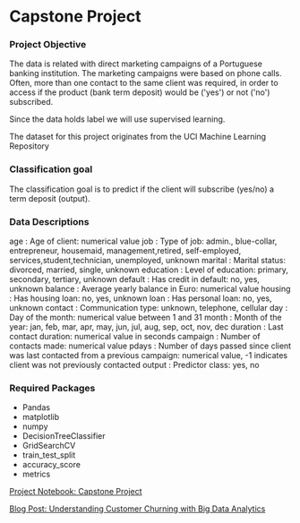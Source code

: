 # Capstone Project 

### Project Objective

The data is related with direct marketing campaigns of a Portuguese banking institution. The marketing campaigns were based on phone calls. Often, more than one contact to the same client was required, in order to access if the product (bank term deposit) would be ('yes') or not ('no') subscribed.

Since the data holds label we will use supervised learning.

The dataset for this project originates from the UCI Machine Learning Repository

### Classification goal
The classification goal is to predict if the client will subscribe (yes/no) a term deposit (output).

### Data Descriptions

age : Age of client: numerical value
job	: Type of job: admin., blue-collar, entrepreneur, housemaid, management,retired, self-employed, services,student,technician, unemployed, unknown
marital : Marital status: divorced, married, single, unknown
education : Level of education: primary, secondary, tertiary, unknown
default : Has credit in default: no, yes, unknown
balance : Average yearly balance in Euro: numerical value
housing : Has housing loan: no, yes, unknown
loan : Has personal loan: no, yes, unknown
contact : Communication type: unknown, telephone, cellular
day : Day of the month: numerical value between 1 and 31
month : Month of the year: jan, feb, mar, apr, may, jun, jul, aug, sep, oct, nov, dec
duration : Last contact duration: numerical value in seconds
campaign : Number of contacts made: numerical value
pdays : Number of days passed since client was last contacted from a previous campaign: numerical value, -1 indicates client was not previously contacted
output : Predictor class: yes, no

### Required Packages

* Pandas
* matplotlib
* numpy
* DecisionTreeClassifier
* GridSearchCV
* train_test_split
* accuracy_score
* metrics


[Project Notebook: Capstone Project](https://github.com/abdulazizatty/Capstone/blob/master/Capstone.ipynb)



[Blog Post: Understanding Customer Churning with Big Data Analytics](https://medium.com/@bowenchen/understanding-customer-churning-with-big-data-analytics-70ce4eb17669)

